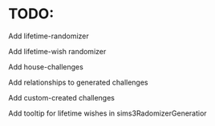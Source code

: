 TODO:
=====

Add lifetime-randomizer

Add lifetime-wish randomizer

Add house-challenges

Add relationships to generated challenges

Add custom-created challenges

Add tooltip for lifetime wishes in sims3RadomizerGeneratior